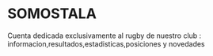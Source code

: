 # SOMOSTALA
Cuenta dedicada exclusivamente al rugby de nuestro club : informacion,resultados,estadisticas,posiciones y novedades
